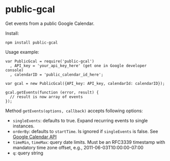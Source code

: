 # public-gcal

Get events from a public Google Calendar.

Install:
```
npm install public-gcal
```

Usage example:
```
var PublicGcal = require('public-gcal')
  , API_key = 'your_api_key_here' (get one in Google developer console)
  , calendarID = 'public_calendar_id_here';

var gcal = new PublicGcal({API_key: API_key, calendarId: calendarID});

gcal.getEvents(function (error, result) {
  // result is now array of events
});
```

Method `getEvents(options, callback)` accepts following options:
- `singleEvents`: defaults to true. Expand recurring events to single instances.
- `orderBy`: defaults to `startTime`. Is ignored if `singleEvents` is false. See [Google Calendar API](https://developers.google.com/google-apps/calendar/v3/reference/events/list)
- `timeMin`, `timeMax`: query date limits. Must be an RFC3339 timestamp with mandatory time zone offset, e.g., 2011-06-03T10:00:00-07:00
- `q`: query string
 
 